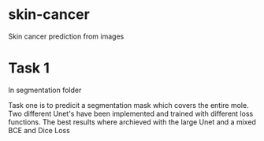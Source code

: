 # skin-cancer
Skin cancer prediction from images


# Task 1
In segmentation folder

Task one is to predicit a segmentation mask which covers the entire mole. 
Two different Unet's have been implemented and trained with different loss functions. The best results where archieved with the large Unet and a mixed BCE and Dice Loss  

